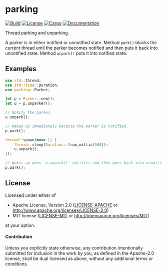 # parking

[![Build](https://github.com/smol-rs/parking/workflows/Build%20and%20test/badge.svg)](
https://github.com/smol-rs/parking/actions)
[![License](https://img.shields.io/badge/license-Apache--2.0_OR_MIT-blue.svg)](
https://github.com/smol-rs/parking)
[![Cargo](https://img.shields.io/crates/v/parking.svg)](
https://crates.io/crates/parking)
[![Documentation](https://docs.rs/parking/badge.svg)](
https://docs.rs/parking)

Thread parking and unparking.

A parker is in either notified or unnotified state. Method `park()` blocks
the current thread until the parker becomes notified and then puts it back into unnotified
state. Method `unpark()` puts it into notified state.

## Examples

```rust
use std::thread;
use std::time::Duration;
use parking::Parker;

let p = Parker::new();
let u = p.unparker();

// Notify the parker.
u.unpark();

// Wakes up immediately because the parker is notified.
p.park();

thread::spawn(move || {
    thread::sleep(Duration::from_millis(500));
    u.unpark();
});

// Wakes up when `u.unpark()` notifies and then goes back into unnotified state.
p.park();
```

## License

Licensed under either of

 * Apache License, Version 2.0 ([LICENSE-APACHE](LICENSE-APACHE) or http://www.apache.org/licenses/LICENSE-2.0)
 * MIT license ([LICENSE-MIT](LICENSE-MIT) or http://opensource.org/licenses/MIT)

at your option.

#### Contribution

Unless you explicitly state otherwise, any contribution intentionally submitted
for inclusion in the work by you, as defined in the Apache-2.0 license, shall be
dual licensed as above, without any additional terms or conditions.
